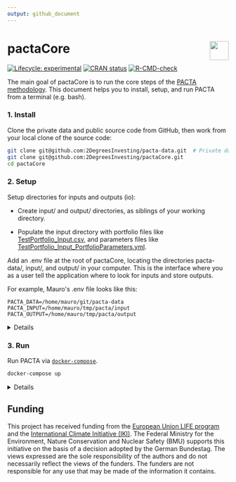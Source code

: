 ```yaml
---
output: github_document
---
```


<!-- README.md is generated from README.Rmd. Please edit that file -->



# pactaCore <a href='https://github.com/2DegreesInvesting/pactaCore'><img src='https://imgur.com/A5ASZPE.png' align='right' height='43' /></a>

<!-- badges: start -->
[![Lifecycle: experimental](https://img.shields.io/badge/lifecycle-experimental-orange.svg)](https://lifecycle.r-lib.org/articles/stages.html)
[![CRAN status](https://www.r-pkg.org/badges/version/pactaCore)](https://CRAN.R-project.org/package=pactaCore)
[![R-CMD-check](https://github.com/2DegreesInvesting/pactaCore/workflows/R-CMD-check/badge.svg)](https://github.com/2DegreesInvesting/pactaCore/actions)
<!-- badges: end -->

The main goal of pactaCore is to run the core steps of the [PACTA
methodology](https://2degrees-investing.org/resource/pacta/). This document
helps you to install, setup, and run PACTA from a terminal (e.g. bash).

### 1. Install

Clone the private data and public source code from GitHub, then work from
your local clone of the source code:

```bash
git clone git@github.com:2DegreesInvesting/pacta-data.git  # Private data!
git clone git@github.com:2DegreesInvesting/pactaCore.git
cd pactaCore
```

### 2. Setup

Setup  directories for inputs and outputs (io):

* Create input/ and output/ directories, as siblings of your working directory.

* Populate the input directory with portfolio files like
[TestPortfolio_Input.csv](https://github.com/2DegreesInvesting/pactaCore/blob/master/working_dir/20_Raw_Inputs/TestPortfolio_Input.csv),
and parameters files like
[TestPortfolio_Input_PortfolioParameters.yml](https://github.com/2DegreesInvesting/pactaCore/blob/master/working_dir/10_Parameter_File/TestPortfolio_Input_PortfolioParameters.yml).

Add an .env file at the root of pactaCore, locating the directories pacta-data/,
input/, and output/ in your computer. This is the interface where you as a user
tell the application where to look for inputs and store outputs.

For example, Mauro's .env file looks like this:


```
PACTA_DATA=/home/mauro/git/pacta-data
PACTA_INPUT=/home/mauro/tmp/pacta/input
PACTA_OUTPUT=/home/mauro/tmp/pacta/output
```

<details> 

Each corresponding `<pair-name>` the portfolio and parameter files must be named
`<pair-name>_Input.csv` and `<pair-name>_Input_PortfolioParameters.yml`,
respectively. For example:

  * This pair is valid: `a_Input.csv`, `a_Input_PortfolioParameters.yml`.
  
  * This pair is invalid: `a_Input.csv`, `b_Input_PortfolioParameters.yml`.

In the parameter files, whatever values you give to `portfolio_name_in` and
`investor_name_in` will populate the columns `portfolio_name` and
`investor_name` of some output files. For example:

* A parameter file:


```
Warning in file(con, "r"): cannot open file 'working_dir/10_Parameter_File/
TestPortfolio_Input_PortfolioParameters.yml': No such file or directory
Error in file(con, "r"): cannot open the connection
```

* A few rows of some relevant output files and columns:


```
$Bonds_results_company.rda
       portfolio_name investor_name
1 TestPortfolio_Input          Test
2 TestPortfolio_Input          Test
3 TestPortfolio_Input          Test

$Bonds_results_map.rda
       portfolio_name investor_name
1 TestPortfolio_Input          Test
2 TestPortfolio_Input          Test
3 TestPortfolio_Input          Test

$Bonds_results_portfolio.rda
       portfolio_name investor_name
1 TestPortfolio_Input          Test
2 TestPortfolio_Input          Test
3 TestPortfolio_Input          Test
```

* The tree of the input/ and output/ directories before running the application:


```bash
./bin/tree-io
(input)
├── TestPortfolio_Input.csv
└── TestPortfolio_Input_PortfolioParameters.yml

0 directories, 2 files

(output)
└── working_dir
    ├── 00_Log_Files
    │   └── TestPortfolio_Input
    ├── 10_Parameter_File
    │   └── TestPortfolio_Input_PortfolioParameters.yml
    ├── 20_Raw_Inputs
    │   └── TestPortfolio_Input.csv
    ├── 30_Processed_Inputs
    │   └── TestPortfolio_Input
    │       ├── audit_file.csv
    │       ├── audit_file.rda
    │       ├── bonds_portfolio.rda
    │       ├── coveragegraph.json
    │       ├── coveragegraphlegend.json
    │       ├── coveragetextvar.json
    │       ├── emissions.rda
    │       ├── equity_portfolio.rda
    │       ├── fund_coverage_summary.rda
    │       ├── invalidsecurities.csv
    │       ├── invalidsecurities.json
    │       ├── overview_portfolio.rda
    │       ├── portfolio_weights.json
    │       └── total_portfolio.rda
    ├── 40_Results
    │   └── TestPortfolio_Input
    │       ├── Bonds_results_company.rda
    │       ├── Bonds_results_map.rda
    │       ├── Bonds_results_portfolio.rda
    │       ├── Equity_results_company.rda
    │       ├── Equity_results_map.rda
    │       └── Equity_results_portfolio.rda
    └── 50_Outputs
        └── TestPortfolio_Input

11 directories, 22 files
```


</details>

### 3. Run

Run PACTA via [`docker-compose`](https://docs.docker.com/compose/install/).

```bash
docker-compose up
```

<details>

You may interact with the PACTA container with:

```bash
docker-compose run app bash
```

You may mount your local source code with:

```bash
docker-compose run -v "$(pwd)":/pactaCore app bash
```

These are the files used to create the Docker image and run the container:


```bash
cat Dockerfile
FROM rocker/r-ver:latest

RUN Rscript -e 'install.packages("remotes")'

COPY DESCRIPTION /bound/DESCRIPTION
RUN Rscript -e 'remotes::install_deps("/bound", dependencies = TRUE)'

COPY . /bound

CMD ["Rscript","--vanilla","-e","setwd('/bound'); source('R/run_pacta.R'); run_pacta()"]
```


```bash
cat docker-compose.yml
version: "3.2"
services: 
  app:
    build: .
```


```bash
cat docker-compose.override.yml
version: "3.2"
services:
  app:
    working_dir: /bound 
    env_file:
      - .env
    volumes:
      - ${PACTA_DATA}:/pacta-data:ro
      - ${PACTA_INPUT}:/input:ro
      - ${PACTA_OUTPUT}:/output
```

This is the tree of input/ and output/ after running the application:


```bash
./bin/tree-io
(input)
├── TestPortfolio_Input.csv
└── TestPortfolio_Input_PortfolioParameters.yml

0 directories, 2 files

(output)
└── working_dir
    ├── 00_Log_Files
    │   └── TestPortfolio_Input
    ├── 10_Parameter_File
    │   └── TestPortfolio_Input_PortfolioParameters.yml
    ├── 20_Raw_Inputs
    │   └── TestPortfolio_Input.csv
    ├── 30_Processed_Inputs
    │   └── TestPortfolio_Input
    │       ├── audit_file.csv
    │       ├── audit_file.rda
    │       ├── bonds_portfolio.rda
    │       ├── coveragegraph.json
    │       ├── coveragegraphlegend.json
    │       ├── coveragetextvar.json
    │       ├── emissions.rda
    │       ├── equity_portfolio.rda
    │       ├── fund_coverage_summary.rda
    │       ├── invalidsecurities.csv
    │       ├── invalidsecurities.json
    │       ├── overview_portfolio.rda
    │       ├── portfolio_weights.json
    │       └── total_portfolio.rda
    ├── 40_Results
    │   └── TestPortfolio_Input
    │       ├── Bonds_results_company.rda
    │       ├── Bonds_results_map.rda
    │       ├── Bonds_results_portfolio.rda
    │       ├── Equity_results_company.rda
    │       ├── Equity_results_map.rda
    │       └── Equity_results_portfolio.rda
    └── 50_Outputs
        └── TestPortfolio_Input

11 directories, 22 files
```

You may remove the input/ and output/ directories and start again.

```bash
sudo rm ../input ../output -ri
```

</details>

## Funding

This project has received funding from the [European Union LIFE
program](https://wayback.archive-it.org/12090/20210412123959/https://ec.europa.eu/easme/en/)
and the [International Climate Initiative
(IKI)](https://www.international-climate-initiative.com/en/details/project/measuring-paris-agreement-alignment-and-financial-risk-in-financial-markets-18_I_351-2982).
The Federal Ministry for the Environment, Nature Conservation and Nuclear Safety
(BMU) supports this initiative on the basis of a decision adopted by the German
Bundestag. The views expressed are the sole responsibility of the authors and do
not necessarily reflect the views of the funders. The funders are not
responsible for any use that may be made of the information it contains.
